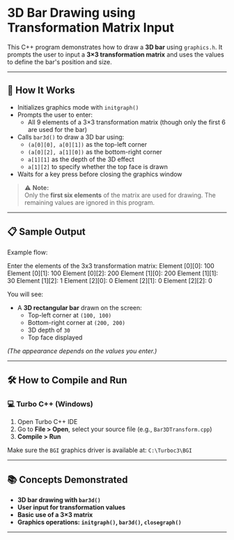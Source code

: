 # 3D Bar Drawing using Transformation Matrix Input

This C++ program demonstrates how to draw a **3D bar** using `graphics.h`. It prompts the user to input a **3×3 transformation matrix** and uses the values to define the bar's position and size.

---

## 🚀 How It Works

- Initializes graphics mode with `initgraph()`
- Prompts the user to enter:
  - All 9 elements of a 3×3 transformation matrix (though only the first 6 are used for the bar)
- Calls `bar3d()` to draw a 3D bar using:
  - `(a[0][0], a[0][1])` as the top-left corner
  - `(a[0][2], a[1][0])` as the bottom-right corner
  - `a[1][1]` as the depth of the 3D effect
  - `a[1][2]` to specify whether the top face is drawn
- Waits for a key press before closing the graphics window

> ⚠️ **Note:**  
Only the **first six elements** of the matrix are used for drawing. The remaining values are ignored in this program.

---

## 📋 Sample Output

Example flow:

Enter the elements of the 3x3 transformation matrix:
Element [0][0]: 100
Element [0][1]: 100
Element [0][2]: 200
Element [1][0]: 200
Element [1][1]: 30
Element [1][2]: 1
Element [2][0]: 0
Element [2][1]: 0
Element [2][2]: 0

You will see:

- A **3D rectangular bar** drawn on the screen:
  - Top-left corner at `(100, 100)`
  - Bottom-right corner at `(200, 200)`
  - 3D depth of `30`
  - Top face displayed

*(The appearance depends on the values you enter.)*

---

## 🛠️ How to Compile and Run

### 💻 Turbo C++ (Windows)

1. Open Turbo C++ IDE
2. Go to **File > Open**, select your source file (e.g., `Bar3DTransform.cpp`)
3. **Compile > Run**

Make sure the `BGI` graphics driver is available at: `C:\Turboc3\BGI`

---

## 📚 Concepts Demonstrated
- **3D bar drawing with `bar3d()`**
- **User input for transformation values**
- **Basic use of a 3×3 matrix**
- **Graphics operations: `initgraph()`, `bar3d()`, `closegraph()`**

---
